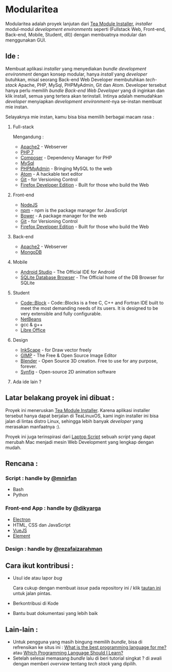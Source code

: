 # Modularitea
Modularitea adalah proyek lanjutan dari [Tea Module Installer](https://github.com/tealinuxos/tea-module-installer), _installer_ modul-modul _development environments_ seperti (Fullstack Web, Front-end, Back-end, Mobile, Student, dll)) dengan membuatnya modular dan menggunakan GUI.

## Ide :
Membuat aplikasi _installer_ yang menyediakan _bundle development environment_ dengan konsep modular, hanya _install_ yang _developer_ butuhkan, misal seorang Back-end Web Developer membutuhkan _tech-stack_ Apache, PHP, MySql, PHPMyAdmin, Git dan Atom. Developer tersebut hanya perlu memilih _bundle Back-end Web Developer_ yang di inginkan dan klik install, semua yang tertera akan terinstall. Intinya adalah memudahkan _developer_ menyiapkan _development environment_-nya se-instan membuat mie instan.

Selayaknya mie instan, kamu bisa bisa memilih berbagai macam rasa :

1. Full-stack

    Mengandung :
   - [Apache2](https://httpd.apache.org/) - Webserver
   - [PHP 7](http://php.net)
   - [Composer](https://getcomposer.org/) -  Dependency Manager for PHP
   - [MySql](https://www.mysql.com/)
   - [PHPMyAdmin](https://www.phpmyadmin.net/) - Bringing MySQL to the web
   - [Atom](https://atom.io/) - A hackable text editor
   - [Git](https://git-scm.com/) - for Versioning Control
   - [Firefox Developer Edition](https://www.mozilla.org/en-US/firefox/developer/) - Built for those who build the Web
2. Front-end
   - [NodeJS](https://nodejs.org)
   - [npm](https://www.npmjs.com/) - npm is the package manager for JavaScript
   - [Bower](https://bower.io/) - A package manager for the web
   - [Git](https://git-scm.com/) - for Versioning Control
   - [Firefox Developer Edition](https://www.mozilla.org/en-US/firefox/developer/) - Built for those who build the Web
3. Back-end
   - [Apache2](https://httpd.apache.org/) - Webserver
   - [MongoDB](https://www.mongodb.com/)
4. Mobile
   - [Android Studio](https://developer.android.com/studio/index.html) - The Official IDE for Android
   - [SQLite Database Browser](http://sqlitebrowser.org/) - The Official home of the DB Browser for SQLite
5. Student
   - [Code::Block](http://www.codeblocks.org/) - Code::Blocks is a free C, C++ and Fortran IDE built to meet the most demanding needs of its users. It is designed to be very extensible and fully configurable.
   - [NetBeans](http://netbeans.org/)
   - gcc & g++
   - [Libre Office](https://www.libreoffice.org/)
6. Design
   - [InkScape](https://inkscape.org/) - for Draw vector freely
   - [GIMP](https://www.gimp.org/) - The Free & Open Source Image Editor
   - [Blender](https://www.blender.org/) - Open Source 3D creation. Free to use for any purpose, forever.
   - [Synfig](http://www.synfig.org/) - Open-source 2D animation software
7. Ada ide lain ?

## Latar belakang proyek ini dibuat :
Proyek ini meneruskan [Tea Module Installer](https://github.com/tealinuxos/tea-module-installer). Karena aplikasi installer tersebut hanya dapat berjalan di TeaLinuxOS, kami ingin installer ini bisa jalan di lintas distro Linux, sehingga lebih banyak _developer_ yang merasakan manfaatnya :).

Proyek ini juga terinspirasi dari [Laptop Script](https://github.com/thoughtbot/laptop) sebuah _script_ yang dapat merubah Mac menjadi mesin Web Development yang lengkap dengan mudah.
## Rencana :

### Script : handle by [@mnirfan](https://github.com/mnirfan)
* Bash
* Python

### Front-end App : handle by [@dikyarga](https://github.com/dikyarga)
* [Electron](http://electron.atom.io/)
* HTML, CSS dan JavaScript
* [VueJS](http://vuejs.org/)
* [Element](http://element.eleme.io/)

### Design : handle by [@rezafaizarahman](https://github.com/rezafaizarahman)

## Cara ikut kontribusi :
* Usul ide atau lapor _bug_

    Cara cukup dengan membuat _issue_ pada repository ini / klik [tautan ini](https://github.com/tealinuxos/modularitea/issues/new) untuk jalan pintas.
* Berkontribusi di Kode
* Bantu buat dokumentasi yang lebih baik

## Lain-lain :
* Untuk pengguna yang masih bingung memilih _bundle_, bisa di refrensikan ke situs ini : [What is the best programming language for me?](http://www.bestprogramminglanguagefor.me) atau [Which Programming Language Should I Learn?](http://choosing-a-language.techboss.co)  
* Setelah selesai memasang _bundle_ lalu di beri tutorial singkat ? di awali dengan memberi _overview_ tentang _tech stack_ yang dipilih.  
